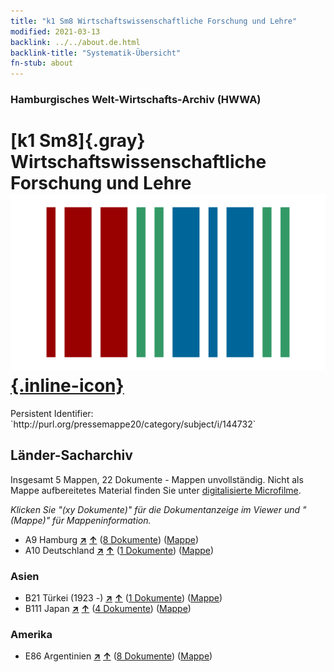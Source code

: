 ```yaml
---
title: "k1 Sm8 Wirtschaftswissenschaftliche Forschung und Lehre"
modified: 2021-03-13
backlink: ../../about.de.html
backlink-title: "Systematik-Übersicht"
fn-stub: about
---
```


### Hamburgisches Welt-Wirtschafts-Archiv (HWWA)

# [k1 Sm8]{.gray}&#8201; Wirtschaftswissenschaftliche Forschung und Lehre &#160; [![Wikidata](/images/Wikidata-logo.svg "Wikidata"){.inline-icon}](http://www.wikidata.org/entity/Q104700187)

<div class="hint">Persistent Identifier: `http://purl.org/pressemappe20/category/subject/i/144732`</div>







## Länder-Sacharchiv




Insgesamt 5 Mappen, 22 Dokumente - Mappen unvollständig.
Nicht als Mappe aufbereitetes Material finden Sie unter [digitalisierte Microfilme](/film/h1_sh.de.html).

_Klicken Sie "(xy Dokumente)" für die Dokumentanzeige im Viewer und "(Mappe)" für Mappeninformation._



- A9 Hamburg [**&nearr;**](../../../geo/i/140905/about.de.html "Hamburg (alle Mappen)") [**&uarr;**](../../../geo/about.de.html#A9 "Ländersystematik") (<a href="https://pm20.zbw.eu/iiifview/folder/sh/140905,144732" title="über: Hamburg : Wirtschaftswissenschaftliche Forschung und Lehre" target="_blank">8 Dokumente</a>) ([Mappe](../../../../folder/sh/1409xx/140905/1447xx/144732/about.de.html))
- A10 Deutschland [**&nearr;**](../../../geo/i/126128/about.de.html "Deutschland (alle Mappen)") [**&uarr;**](../../../geo/about.de.html#A10 "Ländersystematik") (<a href="https://pm20.zbw.eu/iiifview/folder/sh/126128,144732" title="über: Deutschland : Wirtschaftswissenschaftliche Forschung und Lehre" target="_blank">1 Dokumente</a>) ([Mappe](../../../../folder/sh/1261xx/126128/1447xx/144732/about.de.html))

### Asien

- B21 Türkei (1923 -) [**&nearr;**](../../../geo/i/141111/about.de.html "Türkei (1923 -) (alle Mappen)") [**&uarr;**](../../../geo/about.de.html#B21 "Ländersystematik") (<a href="https://pm20.zbw.eu/iiifview/folder/sh/141111,144732" title="über: Türkei (1923 -) : Wirtschaftswissenschaftliche Forschung und Lehre" target="_blank">1 Dokumente</a>) ([Mappe](../../../../folder/sh/1411xx/141111/1447xx/144732/about.de.html))
- B111 Japan [**&nearr;**](../../../geo/i/141272/about.de.html "Japan (alle Mappen)") [**&uarr;**](../../../geo/about.de.html#B111 "Ländersystematik") (<a href="https://pm20.zbw.eu/iiifview/folder/sh/141272,144732" title="über: Japan : Wirtschaftswissenschaftliche Forschung und Lehre" target="_blank">4 Dokumente</a>) ([Mappe](../../../../folder/sh/1412xx/141272/1447xx/144732/about.de.html))

### Amerika

- E86 Argentinien [**&nearr;**](../../../geo/i/141692/about.de.html "Argentinien (alle Mappen)") [**&uarr;**](../../../geo/about.de.html#E86 "Ländersystematik") (<a href="https://pm20.zbw.eu/iiifview/folder/sh/141692,144732" title="über: Argentinien : Wirtschaftswissenschaftliche Forschung und Lehre" target="_blank">8 Dokumente</a>) ([Mappe](../../../../folder/sh/1416xx/141692/1447xx/144732/about.de.html))








